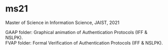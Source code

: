 # ms21
Master of Science in Information Science, JAIST, 2021

GAAP folder: Graphical animation of Authentication Protocols (IFF & NSLPK).  
FVAP folder: Formal Verification of Authentication Protocols (IFF & NSLPK). 
